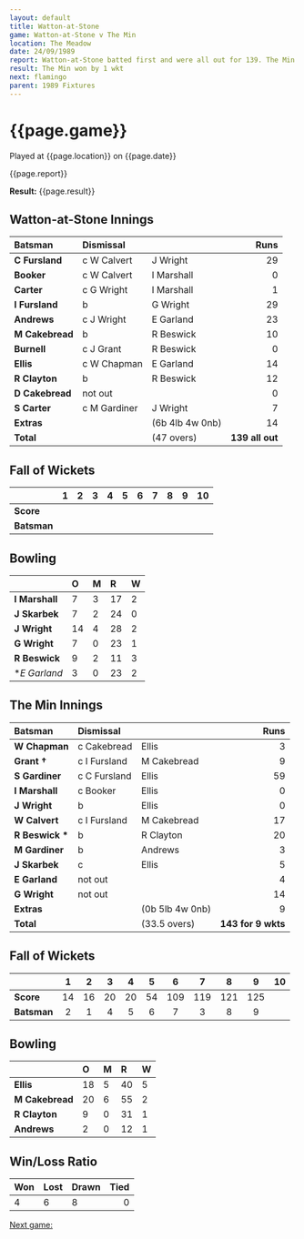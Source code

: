 ```yaml
---
layout: default
title: Watton-at-Stone
game: Watton-at-Stone v The Min
location: The Meadow
date: 24/09/1989
report: Watton-at-Stone batted first and were all out for 139. The Min made 143 for 9 in reply
result: The Min won by 1 wkt
next: flamingo
parent: 1989 Fixtures
---
```


# {{page.game}}

Played at {{page.location}} on {{page.date}}

{{page.report}}

**Result:** {{page.result}}

## Watton-at-Stone Innings

| Batsman | Dismissal |  | Runs |
|:---|:---|---|---:|
| **C Fursland** | c W Calvert | J Wright | 29 | 
| **Booker** | c W Calvert | I Marshall | 0 | 
| **Carter** | c G Wright | I Marshall | 1 | 
| **I Fursland** | b | G Wright | 29 | 
| **Andrews** | c J Wright | E Garland | 23 | 
| **M Cakebread** | b | R Beswick | 10 |
| **Burnell** | c J Grant | R Beswick | 0 | 
| **Ellis** | c W Chapman | E Garland | 14 |
| **R Clayton** | b | R Beswick | 12 | 
| **D Cakebread** | not out |  | 0 | 
| **S Carter** | c M Gardiner | J Wright | 7 |
| **Extras** | | (6b 4lb 4w 0nb) | 14 | 
| **Total** | | (47 overs) | **139 all out** | 

## Fall of Wickets

| | 1 | 2 | 3 | 4 | 5 | 6 | 7 | 8 | 9 | 10 |
|---|:---:|:---:|:---:|:---:|:---:|:---:|:---:|:---:|:---:|:---:|
| **Score** |  |  |  |  |  |  |  |  |  |  |
| **Batsman** |  |  |  |  |  |  |  |  |  |  |

## Bowling

| | O | M | R | W |
|---|:---|:---|:---|:---|
| **I Marshall** | 7 | 3 | 17 | 2 | 
| **J Skarbek** | 7 | 2 | 24 | 0 | 
| **J Wright** | 14 | 4 | 28 | 2 | 
| **G Wright** | 7 | 0 | 23 | 1 | 
| **R Beswick** | 9 | 2 | 11 | 3 |
| **E Garland* | 3 | 0 | 23 | 2 |

## The Min Innings

| Batsman | Dismissal |  | Runs |
|:---|:---|---|---:|
| **W Chapman** | c Cakebread | Ellis | 3 | 
| **Grant &#8224;** | c I Fursland | M Cakebread | 9 | 
| **S Gardiner** | c C Fursland | Ellis | 59 | 
| **I Marshall** | c Booker | Ellis | 0 | 
| **J Wright** | b | Ellis | 0 | 
| **W Calvert** | c I Fursland | M Cakebread | 17 | 
| **R Beswick &#42;** | b | R Clayton | 20 | 
| **M Gardiner** | b | Andrews | 3 | 
| **J Skarbek** | c | Ellis | 5 | 
| **E Garland** | not out |  | 4 | 
| **G Wright** | not out |  | 14 | 
| **Extras** | | (0b 5lb 4w 0nb) | 9 | 
| **Total** | | (33.5 overs) | **143 for 9 wkts** | 

## Fall of Wickets

| | 1 | 2 | 3 | 4 | 5 | 6 | 7 | 8 | 9 | 10 |
|---|:---:|:---:|:---:|:---:|:---:|:---:|:---:|:---:|:---:|:---:|
| **Score** | 14 | 16 | 20 | 20 | 54 | 109 | 119 | 121 | 125 |  | 
| **Batsman** | 2 | 1 | 4 | 5 | 6 | 7 | 3 | 8 | 9 |  | 

## Bowling

| | O | M | R | W |
|---|:---|:---|:---|:---|
| **Ellis** | 18 | 5 | 40 | 5 | 
| **M Cakebread** | 20 | 6 | 55 | 2 | 
| **R Clayton** | 9 | 0 | 31 | 1 | 
| **Andrews** | 2 | 0 | 12 | 1 | 

## Win/Loss Ratio

| Won | Lost | Drawn | Tied |
|:---|:---|:---|---:|
| 4 | 6 | 8 | 0 |

[Next game:]({{page.next}})